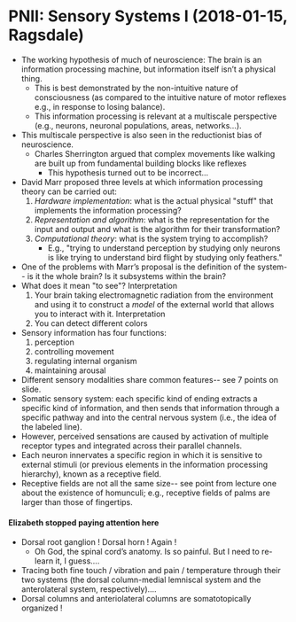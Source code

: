 # PNII: Sensory Systems I (2018-01-15, Ragsdale)

* The working hypothesis of much of neuroscience: The brain is an information processing machine, but information itself isn’t a physical thing.
    * This is best demonstrated by the non-intuitive nature of consciousness (as compared to the intuitive nature of motor reflexes e.g., in response to losing balance).
    * This information processing is relevant at a multiscale perspective (e.g., neurons, neuronal populations, areas, networks…).
* This multiscale perspective is also seen in the reductionist bias of neuroscience.
    * Charles Sherrington argued that complex movements like walking are built up from fundamental building blocks like reflexes
        * This hypothesis turned out to be incorrect...
* David Marr proposed three levels at which information processing theory can be carried out:
    1. *Hardware implementation*: what is the actual physical "stuff" that implements the information processing?
    2. *Representation and algorithm*: what is the representation for the input and output and what is the algorithm for their transformation?
    3. *Computational theory*: what is the system trying to accomplish?
        * E.g., "trying to understand perception by studying only neurons is like trying to understand bird flight by studying only feathers."
* One of the problems with Marr’s proposal is the definition of the system-- is it the whole brain? Is it subsystems within the brain?
* What does it mean "to see"? Interpretation
    1. Your brain taking electromagnetic radiation from the environment and using it to construct a *model* of the external world that allows you to interact with it. Interpretation
    2. You can detect different colors
* Sensory information has four functions:
    1. perception
    2. controlling movement
    3. regulating internal organism
    4. maintaining arousal
* Different sensory modalities share common features-- see 7 points on slide.
* Somatic sensory system: each specific kind of ending extracts a specific kind of information, and then sends that information through a specific pathway and into the central nervous system (i.e., the idea of the labeled line).
* However, perceived sensations are caused by activation of multiple receptor types and integrated across their parallel channels.
* Each neuron innervates a specific region in which it is sensitive to external stimuli (or previous elements in the information processing hierarchy), known as a receptive field.
* Receptive fields are not all the same size-- see point from lecture one about the existence of homunculi; e.g., receptive fields of palms are larger than those of fingertips.

#### Elizabeth stopped paying attention here
* Dorsal root ganglion ! Dorsal horn ! Again !  
    * Oh God, the spinal cord’s anatomy. Is so painful. But I need to re-learn it, I guess….
* Tracing both fine touch / vibration and pain / temperature through their two systems (the dorsal column-medial lemniscal system and the anterolateral system, respectively)....
* Dorsal columns and anteriolateral columns are somatotopically organized !
